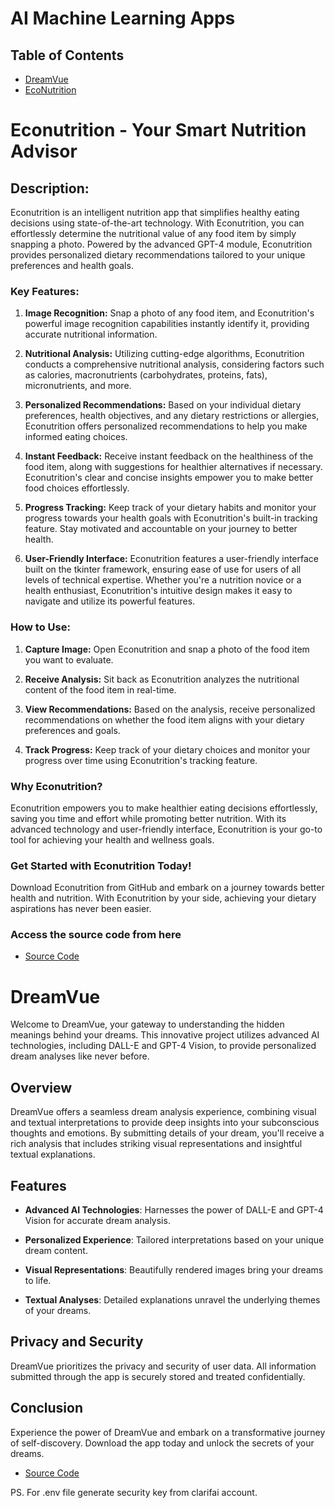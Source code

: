 # AI Machine Learning Apps
## Table of Contents
- [DreamVue](https://github.com/Adeen317/AI-Machine-Learning-Apps/tree/adeen_space/DreamVue)
- [EcoNutrition](https://github.com/Adeen317/AI-Machine-Learning-Apps/tree/main/EcoNutrition)

# **Econutrition - Your Smart Nutrition Advisor**

## **Description:**

Econutrition is an intelligent nutrition app that simplifies healthy eating decisions using state-of-the-art technology. With Econutrition, you can effortlessly determine the nutritional value of any food item by simply snapping a photo. Powered by the advanced GPT-4 module, Econutrition provides personalized dietary recommendations tailored to your unique preferences and health goals.

### **Key Features:**

1. **Image Recognition:** Snap a photo of any food item, and Econutrition's powerful image recognition capabilities instantly identify it, providing accurate nutritional information.

2. **Nutritional Analysis:** Utilizing cutting-edge algorithms, Econutrition conducts a comprehensive nutritional analysis, considering factors such as calories, macronutrients (carbohydrates, proteins, fats), micronutrients, and more.

3. **Personalized Recommendations:** Based on your individual dietary preferences, health objectives, and any dietary restrictions or allergies, Econutrition offers personalized recommendations to help you make informed eating choices.

4. **Instant Feedback:** Receive instant feedback on the healthiness of the food item, along with suggestions for healthier alternatives if necessary. Econutrition's clear and concise insights empower you to make better food choices effortlessly.

5. **Progress Tracking:** Keep track of your dietary habits and monitor your progress towards your health goals with Econutrition's built-in tracking feature. Stay motivated and accountable on your journey to better health.

6. **User-Friendly Interface:** Econutrition features a user-friendly interface built on the tkinter framework, ensuring ease of use for users of all levels of technical expertise. Whether you're a nutrition novice or a health enthusiast, Econutrition's intuitive design makes it easy to navigate and utilize its powerful features.

### **How to Use:**

1. **Capture Image:** Open Econutrition and snap a photo of the food item you want to evaluate.

2. **Receive Analysis:** Sit back as Econutrition analyzes the nutritional content of the food item in real-time.

3. **View Recommendations:** Based on the analysis, receive personalized recommendations on whether the food item aligns with your dietary preferences and goals.

4. **Track Progress:** Keep track of your dietary choices and monitor your progress over time using Econutrition's tracking feature.

### **Why Econutrition?**

Econutrition empowers you to make healthier eating decisions effortlessly, saving you time and effort while promoting better nutrition. With its advanced technology and user-friendly interface, Econutrition is your go-to tool for achieving your health and wellness goals.

### **Get Started with Econutrition Today!**

Download Econutrition from GitHub and embark on a journey towards better health and nutrition. With Econutrition by your side, achieving your dietary aspirations has never been easier.

### **Access the source code from here**
- [Source Code](https://github.com/Adeen317/AI-Machine-Learning-Apps/blob/main/EcoNutrition/EcoNutrition.py)

# DreamVue

Welcome to DreamVue, your gateway to understanding the hidden meanings behind your dreams. This innovative project utilizes advanced AI technologies, including DALL-E and GPT-4 Vision, to provide personalized dream analyses like never before.

## Overview

DreamVue offers a seamless dream analysis experience, combining visual and textual interpretations to provide deep insights into your subconscious thoughts and emotions. By submitting details of your dream, you'll receive a rich analysis that includes striking visual representations and insightful textual explanations.

## Features

- **Advanced AI Technologies**: Harnesses the power of DALL-E and GPT-4 Vision for accurate dream analysis.
  
- **Personalized Experience**: Tailored interpretations based on your unique dream content.
  
- **Visual Representations**: Beautifully rendered images bring your dreams to life.
  
- **Textual Analyses**: Detailed explanations unravel the underlying themes of your dreams.


## Privacy and Security

DreamVue prioritizes the privacy and security of user data. All information submitted through the app is securely stored and treated confidentially.

## Conclusion

Experience the power of DreamVue and embark on a transformative journey of self-discovery. Download the app today and unlock the secrets of your dreams.
- [Source Code](https://github.com/Adeen317/AI-Machine-Learning-Apps/tree/adeen_space/DreamVue)

PS. For .env file generate security key from clarifai account.
